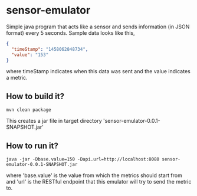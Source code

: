 # sensor-emulator
Simple java program that acts like a sensor and sends information (in JSON format) every 5 seconds. Sample data looks like this,

```json
{
  "timeStamp": "1458062848734", 
  "value": "153"
}
``` 

where timeStamp indicates when this data was sent and the value indicates a metric.

## How to build it?
```
mvn clean package
```

This creates a jar file in target directory 'sensor-emulator-0.0.1-SNAPSHOT.jar'

## How to run it?
```
java -jar -Dbase.value=150 -Dapi.url=http://localhost:8080 sensor-emulator-0.0.1-SNAPSHOT.jar
```

where 'base.value' is the value from which the metrics should start from and 'url' is the RESTful endpoint that this emulator will try to send the metric to. 
